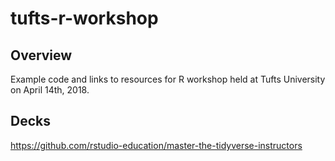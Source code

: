 # tufts-r-workshop

## Overview
Example code and links to resources for R workshop held at Tufts University on April 14th, 2018.

## Decks
https://github.com/rstudio-education/master-the-tidyverse-instructors
